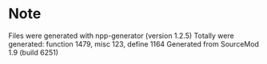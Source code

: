 # Note
Files were generated with npp-generator (version 1.2.5) 
Totally were generated: function 1479, misc 123, define 1164
Generated from SourceMod 1.9 (build 6251)
